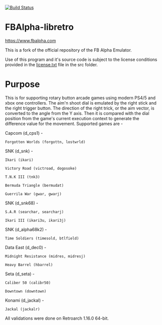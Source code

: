 [![Build Status](https://travis-ci.org/libretro/fbalpha.svg?branch=master)](https://travis-ci.org/libretro/fbalpha)

# FBAlpha-libretro
https://www.fbalpha.com

This is a fork of the official repository of the FB Alpha Emulator.

Use of this program and it's source code is subject to the license conditions provided in the [license.txt](src/license.txt) file in the src folder.

# Purpose
This is for supporting rotary button arcade games using modern PS4/5 and xbox one controllers. The aim'n shoot dial is emulated by the right stick and the right trigger button. The direction of the right trick, or the aim vector, is converted to the angle from the Y axis. Then it is compared with the dial position from the game's current execution context to generate the difference value for the movement. Supported games are -

Capcom (d_cps1) -

	Forgotten Worlds (forgottn, lostwrld)


SNK (d_snk) -

	Ikari (ikari)

	Victory Road (victroad, dogosoke)

	T.N.K III (tnk3)

	Bermuda Triangle (bermudat)

	Guerrila War (gwar, gwarj)


SNK (d_snk68) -

	S.A.R (searchar, searcharj)

	Ikari III (ikari3u, ikari3j)


SNK (d_alpha68k2) -

	Time Soldiers (timesold, btlfield)


Data East (d_dec0) -

	Midnight Resistance (midres, midresj)

	Heavy Barrel (hbarrel)


Seta (d_seta) -

	Caliber 50 (calibr50)

	Downtown (downtown)


Konami (d_jackal) -

	Jackal (jackalr)


All validations were done on Retroarch 1.16.0 64-bit.

